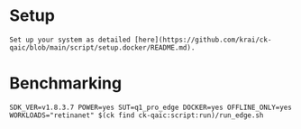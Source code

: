 # Setup
    Set up your system as detailed [here](https://github.com/krai/ck-qaic/blob/main/script/setup.docker/README.md).

# Benchmarking
```
SDK_VER=v1.8.3.7 POWER=yes SUT=q1_pro_edge DOCKER=yes OFFLINE_ONLY=yes WORKLOADS="retinanet" $(ck find ck-qaic:script:run)/run_edge.sh
```
